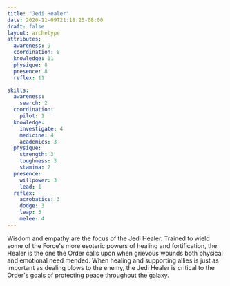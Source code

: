```yaml
---
title: "Jedi Healer"
date: 2020-11-09T21:18:25-08:00
draft: false
layout: archetype
attributes:
  awareness: 9
  coordination: 8
  knowledge: 11
  physique: 8
  presence: 8
  reflex: 11

skills:
  awareness:
    search: 2
  coordination:
    pilot: 1
  knowledge:
    investigate: 4
    medicine: 4
    academics: 3
  physique:
    strength: 3
    toughness: 3
    stamina: 2
  presence:
    willpower: 3
    lead: 1
  reflex:
    acrobatics: 3
    dodge: 3
    leap: 3
    melee: 4
---
```

Wisdom and empathy are the focus of the Jedi Healer. Trained to wield some of the Force's more esoteric powers of healing and fortification, the Healer is the one the Order calls upon when grievous wounds both physical and emotional need mended. When healing and supporting allies is just as important as dealing blows to the enemy, the Jedi Healer is critical to the Order's goals of protecting peace throughout the galaxy. 


